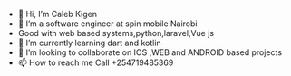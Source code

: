 - 👋 Hi, I’m Caleb Kigen
- 👀 I’m a software engineer at spin mobile Nairobi 
- Good with web based systems,python,laravel,Vue js 
- 🌱 I’m currently learning dart and kotlin 
- 💞️ I’m looking to collaborate on IOS ,WEB and ANDROID based projects
- 📫 How to reach me Call +254719485369

<!---
Geekigen/Geekigen is a ✨ special ✨ repository because its `README.md` (this file) appears on your GitHub profile.
You can click the Preview link to take a look at your changes.
--->
